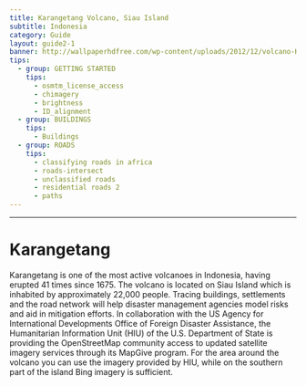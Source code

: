 ```yaml
---
title: Karangetang Volcano, Siau Island
subtitle: Indonesia
category: Guide
layout: guide2-1
banner: http://wallpaperhdfree.com/wp-content/uploads/2012/12/volcano-HD.jpg
tips:
  - group: GETTING STARTED
    tips:
      - osmtm_license_access
      - chimagery
      - brightness
      - ID_alignment
  - group: BUILDINGS
    tips:
      - Buildings
  - group: ROADS
    tips:
      - classifying roads in africa
      - roads-intersect	
      - unclassified roads
      - residential roads 2
      - paths
---
```


<div id="test" class="col-lg-5 col-sm-6">
<hr class="section-heading-spacer">
<div class="clearfix"></div>

<h1 class="section-heading">Karangetang</h1>

Karangetang is one of the most active volcanoes in Indonesia, having erupted 41 times since 1675. The volcano is located on Siau Island which is inhabited by approximately 22,000 people. Tracing buildings, settlements and the road network will help disaster management agencies model risks and aid in mitigation efforts. In collaboration with the US Agency for International Developments Office of Foreign Disaster Assistance, the Humanitarian Information Unit (HIU) of the U.S. Department of State is providing the OpenStreetMap community access to updated satellite imagery services through its MapGive program. For the area around the volcano you can use the imagery provided by HIU, while on the southern part of the island Bing imagery is sufficient. 

</div>


